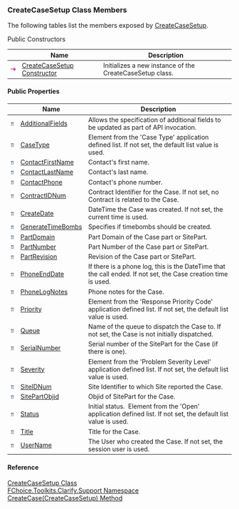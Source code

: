 ﻿### CreateCaseSetup Class Members

The following tables list the members exposed by [CreateCaseSetup](FChoice.Toolkits.Clarify~FChoice.Toolkits.Clarify.Support.CreateCaseSetup.md).

Public Constructors

|   | Name | Description |
| --- | --- | --- |
| ![Public Constructor](dotnetimages/publicConstructor.png) | [CreateCaseSetup Constructor](FChoice.Toolkits.Clarify~FChoice.Toolkits.Clarify.Support.CreateCaseSetup~_ctor.md) | Initializes a new instance of the CreateCaseSetup class.   |



#### Public Properties

|   | Name | Description |
| --- | --- | --- |
| ![Public Property](dotnetimages/publicProperty.png) | [AdditionalFields](FChoice.Toolkits.Clarify~FChoice.Toolkits.Clarify.Support.CreateCaseSetup~AdditionalFields.md) | Allows the specification of additional fields to be updated as part of API invocation.   |
| ![Public Property](dotnetimages/publicProperty.png) | [CaseType](FChoice.Toolkits.Clarify~FChoice.Toolkits.Clarify.Support.CreateCaseSetup~CaseType.md) | Element from the 'Case Type' application defined list. If not set, the default list value is used.   |
| ![Public Property](dotnetimages/publicProperty.png) | [ContactFirstName](FChoice.Toolkits.Clarify~FChoice.Toolkits.Clarify.Support.CreateCaseSetup~ContactFirstName.md) | Contact's first name.   |
| ![Public Property](dotnetimages/publicProperty.png) | [ContactLastName](FChoice.Toolkits.Clarify~FChoice.Toolkits.Clarify.Support.CreateCaseSetup~ContactLastName.md) | Contact's last name.   |
| ![Public Property](dotnetimages/publicProperty.png) | [ContactPhone](FChoice.Toolkits.Clarify~FChoice.Toolkits.Clarify.Support.CreateCaseSetup~ContactPhone.md) | Contact's phone number.   |
| ![Public Property](dotnetimages/publicProperty.png) | [ContractIDNum](FChoice.Toolkits.Clarify~FChoice.Toolkits.Clarify.Support.CreateCaseSetup~ContractIDNum.md) | Contract Identifier for the Case. If not set, no Contract is related to the Case.   |
| ![Public Property](dotnetimages/publicProperty.png) | [CreateDate](FChoice.Toolkits.Clarify~FChoice.Toolkits.Clarify.Support.CreateCaseSetup~CreateDate.md) | DateTime the Case was created. If not set, the current time is used.   |
| ![Public Property](dotnetimages/publicProperty.png) | [GenerateTimeBombs](FChoice.Toolkits.Clarify~FChoice.Toolkits.Clarify.Support.CreateCaseSetup~GenerateTimeBombs.md) | Specifies if timebombs should be created.   |
| ![Public Property](dotnetimages/publicProperty.png) | [PartDomain](FChoice.Toolkits.Clarify~FChoice.Toolkits.Clarify.Support.CreateCaseSetup~PartDomain.md) | Part Domain of the Case part or SitePart.   |
| ![Public Property](dotnetimages/publicProperty.png) | [PartNumber](FChoice.Toolkits.Clarify~FChoice.Toolkits.Clarify.Support.CreateCaseSetup~PartNumber.md) | Part Number of the Case part or SitePart.   |
| ![Public Property](dotnetimages/publicProperty.png) | [PartRevision](FChoice.Toolkits.Clarify~FChoice.Toolkits.Clarify.Support.CreateCaseSetup~PartRevision.md) | Revision of the Case part or SitePart.   |
| ![Public Property](dotnetimages/publicProperty.png) | [PhoneEndDate](FChoice.Toolkits.Clarify~FChoice.Toolkits.Clarify.Support.CreateCaseSetup~PhoneEndDate.md) | If there is a phone log, this is the DateTime that the call ended. If not set, the Case creation time is used.   |
| ![Public Property](dotnetimages/publicProperty.png) | [PhoneLogNotes](FChoice.Toolkits.Clarify~FChoice.Toolkits.Clarify.Support.CreateCaseSetup~PhoneLogNotes.md) | Phone notes for the Case.   |
| ![Public Property](dotnetimages/publicProperty.png) | [Priority](FChoice.Toolkits.Clarify~FChoice.Toolkits.Clarify.Support.CreateCaseSetup~Priority.md) | Element from the 'Response Priority Code' application defined list. If not set, the default list value is used.   |
| ![Public Property](dotnetimages/publicProperty.png) | [Queue](FChoice.Toolkits.Clarify~FChoice.Toolkits.Clarify.Support.CreateCaseSetup~Queue.md) | Name of the queue to dispatch the Case to. If not set, the Case is not initially dispatched.   |
| ![Public Property](dotnetimages/publicProperty.png) | [SerialNumber](FChoice.Toolkits.Clarify~FChoice.Toolkits.Clarify.Support.CreateCaseSetup~SerialNumber.md) | Serial number of the SitePart for the Case (if there is one).   |
| ![Public Property](dotnetimages/publicProperty.png) | [Severity](FChoice.Toolkits.Clarify~FChoice.Toolkits.Clarify.Support.CreateCaseSetup~Severity.md) | Element from the 'Problem Severity Level' application defined list. If not set, the default list value is used.   |
| ![Public Property](dotnetimages/publicProperty.png) | [SiteIDNum](FChoice.Toolkits.Clarify~FChoice.Toolkits.Clarify.Support.CreateCaseSetup~SiteIDNum.md) | Site Identifier to which Site reported the Case.   |
| ![Public Property](dotnetimages/publicProperty.png) | [SitePartObjid](FChoice.Toolkits.Clarify~FChoice.Toolkits.Clarify.Support.CreateCaseSetup~SitePartObjid.md) | Objid of SitePart for the Case.   |
| ![Public Property](dotnetimages/publicProperty.png) | [Status](FChoice.Toolkits.Clarify~FChoice.Toolkits.Clarify.Support.CreateCaseSetup~Status.md) | Initial status.  Element from the 'Open' application defined list. If not set, the default list value is used.   |
| ![Public Property](dotnetimages/publicProperty.png) | [Title](FChoice.Toolkits.Clarify~FChoice.Toolkits.Clarify.Support.CreateCaseSetup~Title.md) | Title for the Case.   |
| ![Public Property](dotnetimages/publicProperty.png) | [UserName](FChoice.Toolkits.Clarify~FChoice.Toolkits.Clarify.Support.CreateCaseSetup~UserName.md) | The User who created the Case. If not set, the session user is used.   |





#### Reference

[CreateCaseSetup Class](FChoice.Toolkits.Clarify~FChoice.Toolkits.Clarify.Support.CreateCaseSetup.md)  
[FChoice.Toolkits.Clarify.Support Namespace](FChoice.Toolkits.Clarify~FChoice.Toolkits.Clarify.Support_namespace.md)  
[CreateCase(CreateCaseSetup) Method](FChoice.Toolkits.Clarify~FChoice.Toolkits.Clarify.Support.SupportToolkit~CreateCase(CreateCaseSetup).md)